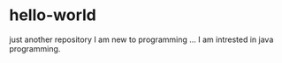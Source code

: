 # hello-world
just another repository
 I am new to programming ... I am intrested in java programming.
